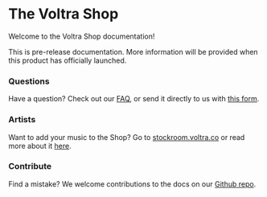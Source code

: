 # The Voltra Shop

Welcome to the Voltra Shop documentation!

<p class="note">This is pre-release documentation. More information will be provided when this product has officially launched.</p>

### Questions
Have a question? Check out our [FAQ](/shop/faq.html), or send it directly to us with [this form](https://voltra.co/contact/).

### Artists
Want to add your music to the Shop? Go to [stockroom.voltra.co](https://stockroom.voltra.co) or read more about it [here](/stockroom/faq.html).

### Contribute

Find a mistake? We welcome contributions to the docs on our [Github repo](https://github.com/voltraco/docs).
